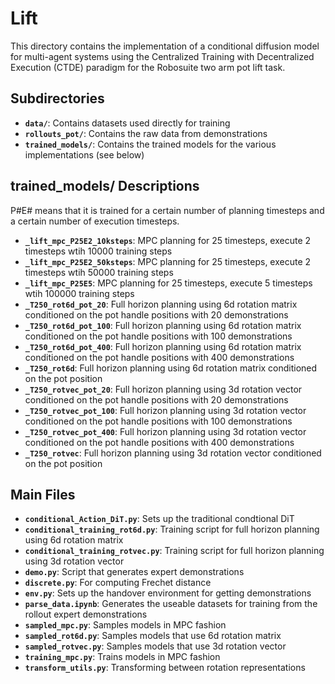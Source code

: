 # Lift

This directory contains the implementation of a conditional diffusion model for multi-agent systems using the Centralized Training with Decentralized Execution (CTDE) paradigm for the Robosuite two arm pot lift task.

## Subdirectories

- **`data/`**: Contains datasets used directly for training
- **`rollouts_pot/`**: Contains the raw data from demonstrations
- **`trained_models/`**: Contains the trained models for the various implementations (see below)


## trained_models/ Descriptions
P#E# means that it is trained for a certain number of planning timesteps and a certain number of execution timesteps.
- **`_lift_mpc_P25E2_10ksteps`**: MPC planning for 25 timesteps, execute 2 timesteps wtih 10000 training steps
- **`_lift_mpc_P25E2_50ksteps`**: MPC planning for 25 timesteps, execute 2 timesteps wtih 50000 training steps
- **`_lift_mpc_P25E5`**: MPC planning for 25 timesteps, execute 5 timesteps wtih 100000 training steps
- **`_T250_rot6d_pot_20`**: Full horizon planning using 6d rotation matrix conditioned on the pot handle positions with 20 demonstrations
- **`_T250_rot6d_pot_100`**: Full horizon planning using 6d rotation matrix conditioned on the pot handle positions with 100 demonstrations
- **`_T250_rot6d_pot_400`**: Full horizon planning using 6d rotation matrix conditioned on the pot handle positions with 400 demonstrations
- **`_T250_rot6d`**: Full horizon planning using 6d rotation matrix conditioned on the pot position
- **`_T250_rotvec_pot_20`**: Full horizon planning using 3d rotation vector conditioned on the pot handle positions with 20 demonstrations
- **`_T250_rotvec_pot_100`**: Full horizon planning using 3d rotation vector conditioned on the pot handle positions with 100 demonstrations
- **`_T250_rotvec_pot_400`**: Full horizon planning using 3d rotation vector conditioned on the pot handle positions with 400 demonstrations
- **`_T250_rotvec`**: Full horizon planning using 3d rotation vector conditioned on the pot position



## Main Files
- **`conditional_Action_DiT.py`**: Sets up the traditional condtional DiT
- **`conditional_training_rot6d.py`**: Training script for full horizon planning using 6d rotation matrix
- **`conditional_training_rotvec.py`**: Training script for full horizon planning using 3d rotation vector
- **`demo.py`**: Script that generates expert demonstrations
- **`discrete.py`**: For computing Frechet distance
- **`env.py`**: Sets up the handover environment for getting demonstrations
- **`parse_data.ipynb`**: Generates the useable datasets for training from the rollout expert demonstrations
- **`sampled_mpc.py`**: Samples models in MPC fashion
- **`sampled_rot6d.py`**: Samples models that use 6d rotation matrix
- **`sampled_rotvec.py`**: Samples models that use 3d rotation vector
- **`training_mpc.py`**: Trains models in MPC fashion
- **`transform_utils.py`**: Transforming between rotation representations
